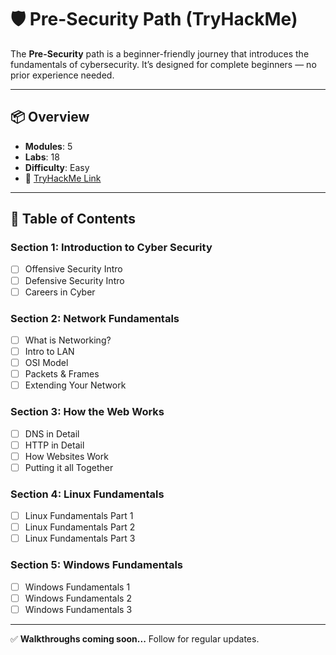 # 🛡️ Pre-Security Path (TryHackMe)

The **Pre-Security** path is a beginner-friendly journey that introduces the fundamentals of cybersecurity. It’s designed for complete beginners — no prior experience needed.

---

## 📦 Overview  
- **Modules**: 5  
- **Labs**: 18  
- **Difficulty**: Easy  
- 🔗 [TryHackMe Link](https://tryhackme.com/path/outline/presecurity)

---

## 📘 Table of Contents

### Section 1: Introduction to Cyber Security
- [ ] Offensive Security Intro
- [ ] Defensive Security Intro
- [ ] Careers in Cyber

### Section 2: Network Fundamentals
- [ ] What is Networking?
- [ ] Intro to LAN
- [ ] OSI Model
- [ ] Packets & Frames
- [ ] Extending Your Network

### Section 3: How the Web Works
- [ ] DNS in Detail
- [ ] HTTP in Detail
- [ ] How Websites Work
- [ ] Putting it all Together

### Section 4: Linux Fundamentals
- [ ] Linux Fundamentals Part 1
- [ ] Linux Fundamentals Part 2
- [ ] Linux Fundamentals Part 3

### Section 5: Windows Fundamentals
- [ ] Windows Fundamentals 1
- [ ] Windows Fundamentals 2
- [ ] Windows Fundamentals 3

---

✅ **Walkthroughs coming soon...** Follow for regular updates.
